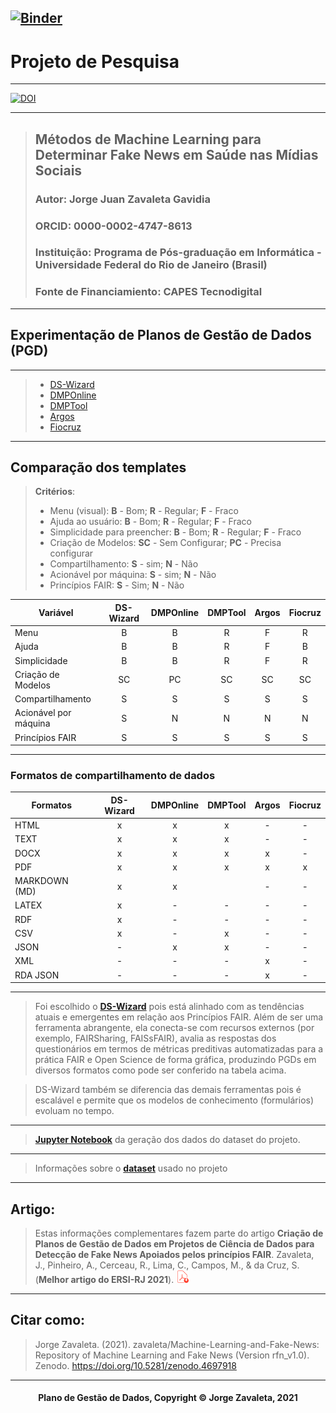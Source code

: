 [![Binder](https://mybinder.org/badge_logo.svg)](https://mybinder.org/v2/gh/zavaleta/Machine-Learning-and-Fake-News/main)
---
# Projeto de Pesquisa

---
[![DOI](https://zenodo.org/badge/DOI/10.5281/zenodo.4697918.svg)](https://doi.org/10.5281/zenodo.4697918)

---
> ## Métodos de Machine Learning para Determinar Fake News em Saúde nas Mídias Sociais
> ### Autor: Jorge Juan Zavaleta Gavidia
> ### ORCID: 0000-0002-4747-8613
> ### Instituição: Programa de Pós-graduação em Informática - Universidade Federal do Rio de Janeiro (Brasil)
> ### Fonte de Financiamiento: CAPES Tecnodigital

---
## Experimentação de Planos de Gestão de Dados (PGD)

---
> - [DS-Wizard](dswizard.md)
> - [DMPOnline](dmponline.md)
> - [DMPTool](dmptool.md)
> - [Argos](argos.md)
> - [Fiocruz](fiocruz.md)

---
## Comparação dos templates

> **Critérios**:
> - Menu (visual): **B** - Bom; **R** - Regular; **F** - Fraco
> - Ajuda ao usuário: **B** - Bom; **R** - Regular; **F** - Fraco
> - Simplicidade para preencher: **B** - Bom; **R** - Regular; **F** - Fraco
> - Criação de Modelos: **SC** - Sem Configurar; **PC** - Precisa configurar
> - Compartilhamento: **S** - sim; **N** - Não
> - Acionável por máquina: **S** - sim; **N** - Não
> - Princípios FAIR: **S** - Sim; **N** - Não

Variável              | DS-Wizard  | DMPOnline  | DMPTool   | Argos   | Fiocruz |
----------------------|:----------:|:----------:|:---------:|:-------:|:-----:|
Menu                  |    B       |     B      |    R      |   F     |   R
Ajuda                 |    B       |     B      |    R      |   F     |   B
Simplicidade          |    B       |     B      |    R      |   F     |   R
Criação de Modelos    |   SC       |    PC      |    SC     |  SC     |   SC
Compartilhamento      |    S       |    S       |    S      |   S     |   S
Acionável por máquina |   S        |    N       |    N      |   N     |   N
Princípios FAIR       |   S        |    S       |    S      |   S     |   S

---
### Formatos de compartilhamento de dados

Formatos        | DS-Wizard  | DMPOnline  | DMPTool   | Argos   | Fiocruz |
----------------|:----------:|:----------:|:---------:|:-------:|:-----:|
HTML            |    x       |     x      |    x      |   -     |   -
TEXT            |    x       |     x      |    x      |   -     |   -
DOCX            |    x       |     x      |    x      |   x     |   -
PDF             |    x       |     x      |    x      |   x     |   x
MARKDOWN (MD)   |    x       |     x      |           |   -     |   -
LATEX           |    x       |     -      |    -      |   -     |   -
RDF             |    x       |     -      |    -      |   -     |   -
CSV             |    x       |     -      |    x      |   -     |   -
JSON            |    -       |     x      |    x      |   -     |   -
XML             |    -       |     -      |    -      |   x     |   -
RDA JSON        |    -       |     -      |    -      |   x     |   -

---

> Foi escolhido o **[DS-Wizard](dswizard.md)** pois está alinhado com as tendências atuais e emergentes em relação aos Princípios FAIR. Além de ser uma ferramenta abrangente, ela conecta-se com recursos externos (por exemplo, FAIRSharing, FAISsFAIR), avalia as respostas dos questionários em termos de métricas preditivas automatizadas para a prática FAIR e Open Science de forma gráfica, produzindo PGDs em diversos formatos como pode ser conferido na tabela acima.

> DS-Wizard também se diferencia das demais ferramentas pois é escalável e permite que os modelos de conhecimento (formulários) evoluam no tempo.

---
> **[Jupyter Notebook](Gera_dados.ipynb)** da geração dos dados do dataset do projeto.


---
> Informações sobre o **[dataset](dataset.md)** usado no projeto

---
## Artigo:
> Estas informações complementares fazem parte do artigo **Criação de Planos de Gestão de Dados em Projetos de Ciência de Dados para Detecção de Fake News Apoiados pelos princípios FAIR**. Zavaleta, J., Pinheiro, A., Cerceau, R., Lima, C., Campos, M., & da Cruz, S. (**Melhor artigo do ERSI-RJ 2021**). [<img src="imagens/pdf.png" width="20" height="20" />](https://doi.org/10.5753/ersirj.2021.16981)

---
## Citar como:

> Jorge Zavaleta. (2021). zavaleta/Machine-Learning-and-Fake-News: Repository of Machine Learning and Fake News (Version rfn_v1.0). Zenodo. https://doi.org/10.5281/zenodo.4697918

---
#### <center>Plano de Gestão de Dados,  Copyright &copy;  Jorge Zavaleta, 2021</center>